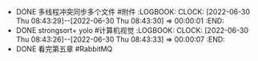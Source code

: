 - DONE 多线程冲突同步多个文件 #附件
  :LOGBOOK:
  CLOCK: [2022-06-30 Thu 08:43:29]--[2022-06-30 Thu 08:43:30] =>  00:00:01
  :END:
- DONE strongsort+ yolo #计算机视觉
  :LOGBOOK:
  CLOCK: [2022-06-30 Thu 08:43:26]--[2022-06-30 Thu 08:43:33] =>  00:00:07
  :END:
- DONE 看完第五章 #RabbitMQ